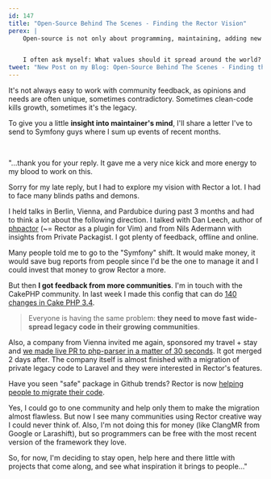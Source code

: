 ```yaml
---
id: 147
title: "Open-Source Behind The Scenes - Finding the Rector Vision"
perex: |
    Open-source is not only about programming, maintaining, adding new features and spreading the word. It's also about other decisions of the maintainer, that are hidden from users.


    I often ask myself: What values should it spread around the world? Where do I take time and money to develop it? How should it scale? How to make it useful to both people and me?
tweet: "New Post on my Blog: Open-Source Behind The Scenes - Finding the #Rector Vision"
---
```


It's not always easy to work with community feedback, as opinions and needs are often unique, sometimes contradictory. Sometimes clean-code kills growth, sometimes it's the legacy.

To give you a little **insight into maintainer's mind**, I'll share a letter I've to send to Symfony guys where I sum up events of recent months.

<br>

"...thank you for your reply. It gave me a very nice kick and more energy to my blood to work on this.

Sorry for my late reply, but I had to explore my vision with Rector a lot. I had to face many blinds paths and demons.

I held talks in Berlin, Vienna, and Pardubice during past 3 months and had to think a lot about the following direction. I talked with Dan Leech, author of [phpactor](https://github.com/phpactor/phpactor) (~= Rector as a plugin for Vim) and from Nils Adermann with insights from Private Packagist. I got plenty of feedback, offline and online.

Many people told me to go to the "Symfony" shift. It would make money, it would save bug reports from people since I'd be the one to manage it and I could invest that money to grow Rector a more.

But then **I got feedback from more communities**. I'm in touch with the CakePHP community. In last week I made this config that can do [140 changes in Cake PHP 3.4](https://github.com/rectorphp/rector/pull/634/files#diff-66bde3273ac825a92cf71b2e0bb9f674).

<blockquote class="blockquote text-center">
    Everyone is having the same problem: <strong>they need to move fast wide-spread legacy code in their growing communities</strong>.
</blockquote>

Also, a company from Vienna invited me again, sponsored my travel + stay and [we made live PR to php-parser in a matter of 30 seconds](https://github.com/nikic/PHP-Parser/pull/533). It got merged 2 days after. The company itself is almost finished with a migration of private legacy code to Laravel and they were interested in Rector's features.

Have you seen "safe" package in Github trends? Rector is now [helping people to migrate their code](https://github.com/thecodingmachine/safe#automated-refactoring).

Yes, I could go to one community and help only them to make the migration almost flawless. But now I see many communities using Rector creative way I could never think of. Also, I'm not doing this for money (like ClangMR from Google or Larashift), but so programmers can be free with the most recent version of the framework they love.

So, for now, I'm deciding to stay open, help here and there little with projects that come along, and see what inspiration it brings to people..."
